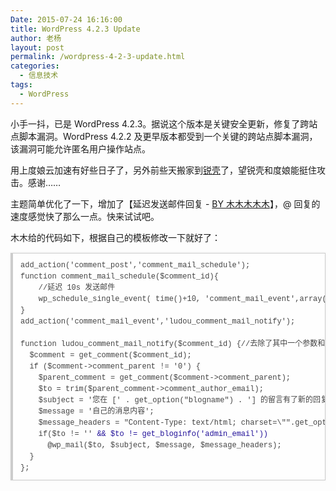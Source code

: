 ```yaml
---
Date: 2015-07-24 16:16:00
title: WordPress 4.2.3 Update
author: 老杨
layout: post
permalink: /wordpress-4-2-3-update.html
categories:
  - 信息技术
tags:
  - WordPress
---
```

小手一抖，已是 WordPress 4.2.3。据说这个版本是关键安全更新，修复了跨站点脚本漏洞。WordPress 4.2.2 及更早版本都受到一个关键的跨站点脚本漏洞，该漏洞可能允许匿名用户操作站点。

用上度娘云加速有好些日子了，另外前些天搬家到[锐壳](http://cyhour.com/out/rkidc)了，望锐壳和度娘能挺住攻击。感谢……

主题简单优化了一下，增加了【延迟发送邮件回复 - [BY 木木木木木](http://immmmm.com/comment-mail-schedule.html)】，@ 回复的速度感觉快了那么一点。快来试试吧。

木木给的代码如下，根据自己的模板修改一下就好了：

<pre style="margin:15px 0;font:100 12px/18px monaco, andale mono, courier new;padding:10px 12px;border:#ccc 1px solid;border-left-width:4px;background-color:#fefefe;box-shadow:0 0 4px #eee;word-break:break-all;word-wrap:break-word;color:#444">add_action('comment_post','comment_mail_schedule');
function comment_mail_schedule($comment_id){
    //延迟 10s 发送邮件
    wp_schedule_single_event( time()+10, 'comment_mail_event',array($comment_id));
}
add_action('comment_mail_event','ludou_comment_mail_notify');

function ludou_comment_mail_notify($comment_id) {//去除了其中一个参数和判断
  $comment = get_comment($comment_id);
  if ($comment-&gt;comment_parent != '0') {
    $parent_comment = get_comment($comment-&gt;comment_parent);
    $to = trim($parent_comment-&gt;comment_author_email);
    $subject = '您在 [' . get_option("blogname") . '] 的留言有了新的回复';
    $message = '自己的消息内容';
    $message_headers = "Content-Type: text/html; charset=\"".get_option('blog_charset')."\"\n";
    if($to != '' <span style="color:#219">&amp;&amp; $to != get_bloginfo('admin_email'))</span>
      @wp_mail($to, $subject, $message, $message_headers);
  }
};</pre>